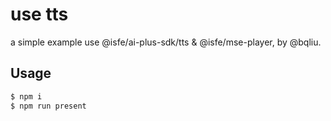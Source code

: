 # use tts

a simple example use @isfe/ai-plus-sdk/tts & @isfe/mse-player, by @bqliu.

## Usage

```sh
$ npm i
$ npm run present
```
